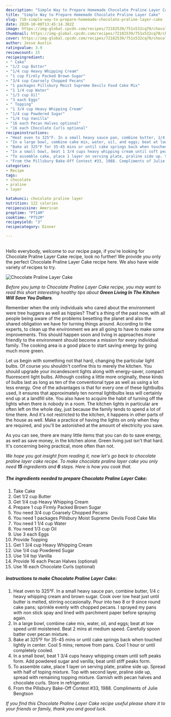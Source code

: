 ```yaml
---
description: "Simple Way to Prepare Homemade Chocolate Praline Layer Cake"
title: "Simple Way to Prepare Homemade Chocolate Praline Layer Cake"
slug: 710-simple-way-to-prepare-homemade-chocolate-praline-layer-cake
date: 2020-10-08T13:45:14.382Z
image: https://img-global.cpcdn.com/recipes/72182539/751x532cq70/chocolate-praline-layer-cake-recipe-main-photo.jpg
thumbnail: https://img-global.cpcdn.com/recipes/72182539/751x532cq70/chocolate-praline-layer-cake-recipe-main-photo.jpg
cover: https://img-global.cpcdn.com/recipes/72182539/751x532cq70/chocolate-praline-layer-cake-recipe-main-photo.jpg
author: Jesse Austin
ratingvalue: 3.9
reviewcount: 15
recipeingredient:
- " Cake"
- "1/2 cup Butter"
- "1/4 cup Heavy Whipping Cream"
- "1 cup Firmly Packed Brown Sugar"
- "3/4 cup Coarsely Chopped Pecans"
- "1 packages Pillsbury Moist Supreme Devils Food Cake Mix"
- "1 1/4 cup Water"
- "1/3 cup Oil"
- "3 each Eggs"
- " Topping"
- "1 3/4 cup Heavy Whipping Cream"
- "1/4 cup Powdered Sugar"
- "1/4 tsp Vanilla"
- "16 each Pecan Halves optional"
- "16 each Chocolate Curls optional"
recipeinstructions:
- "Heat oven to 325°F. In a small heavy sauce pan, combine butter, 1/4 c heavy whipping cream and brown sugar. Cook over low heat just until butter is melted, stirring occasionally. Pour into two 8 or 9 since round cake pans; sprinkle evenly with chopped pecans. I sprayed my pans with non stick spay and lined with parchment paper before spraying again."
- "In a large bowl, combine cake mix, water, oil, and eggs; beat at low speed until moistened. Beat 2 mins at medium speed. Carefully spoon batter over pecan mixture."
- "Bake at 325°F for 35-45 mins or until cake springs back when touched lightly in center. Cool 5 mins; remove from pans. Cool 1 hour or until completely cooled."
- "In a small bowl, beat 1 3/4 cups heavy whipping cream until soft peaks form. Add powdered sugar and vanilla; beat until stiff peaks form."
- "To assemble cake, place 1 layer on serving plate, praline side up. Spread with half of toping mixture. Top with second layer, praline side up, spread with remaining topping mixture. Garnish with pecan halves and chocolate curls. Store in refrigerator."
- "From the Pillsbury Bake-Off Contest #33, 1988. Compliments of Julie Bengtson"
categories:
- Recipe
tags:
- chocolate
- praline
- layer

katakunci: chocolate praline layer 
nutrition: 122 calories
recipecuisine: American
preptime: "PT14M"
cooktime: "PT52M"
recipeyield: "3"
recipecategory: Dinner

---
```

<br>
Hello everybody, welcome to our recipe page, if you're looking for Chocolate Praline Layer Cake recipe, look no further! We provide you only the perfect Chocolate Praline Layer Cake recipe here. We also have wide variety of recipes to try.
<br>


![Chocolate Praline Layer Cake](https://img-global.cpcdn.com/recipes/72182539/751x532cq70/chocolate-praline-layer-cake-recipe-main-photo.jpg)

<i>Before you jump to Chocolate Praline Layer Cake recipe, you may want to read this short interesting healthy tips about 
<strong>Green Living In The Kitchen Will Save You Dollars</strong>.</i>
</br>

Remember when the only individuals who cared about the environment were tree huggers as well as hippies? That's a thing of the past now, with all people being aware of the problems besetting the planet and also the shared obligation we have for turning things around. According to the experts, to clean up the environment we are all going to have to make some improvements. This should happen soon and living in approaches more friendly to the environment should become a mission for every individual family. The cooking area is a good place to start saving energy by going much more green.

Let us begin with something not that hard, changing the particular light bulbs. Of course you shouldn't confine this to merely the kitchen. You should upgrade your incandescent lights along with energy-saver, compact fluorescent light bulbs. Although costing a little more originally, these kinds of bulbs last as long as ten of the conventional type as well as using a lot less energy. One of the advantages is that for every one of these lightbulbs used, it ensures that approximately ten normal lightbulbs less will certainly end up at a landfill site. You also have to acquire the habit of turning off the lights when there is nobody in a room. The kitchen lights in particular are often left on the whole day, just because the family tends to spend a lot of time there. And it's not restricted to the kitchen, it happens in other parts of the house as well. Make a practice of having the lights on only when they are required, and you'll be astonished at the amount of electricity you save.

As you can see, there are many little items that you can do to save energy, as well as save money, in the kitchen alone. Green living just isn't that hard. It's concerning being practical, more often than not.


<i>We hope you got insight from reading it, now let's go back to chocolate praline layer cake recipe. To make chocolate praline layer cake you only need <strong>15</strong> ingredients and <strong>6</strong> steps. Here is how you cook that.
</i>

##### The ingredients needed to prepare Chocolate Praline Layer Cake:

1. Take  Cake
1. Get 1/2 cup Butter
1. Get 1/4 cup Heavy Whipping Cream
1. Prepare 1 cup Firmly Packed Brown Sugar
1. You need 3/4 cup Coarsely Chopped Pecans
1. You need 1 packages Pillsbury Moist Supreme Devils Food Cake Mix
1. You need 1 1/4 cup Water
1. You need 1/3 cup Oil
1. Use 3 each Eggs
1. Provide  Topping
1. Get 1 3/4 cup Heavy Whipping Cream
1. Use 1/4 cup Powdered Sugar
1. Use 1/4 tsp Vanilla
1. Provide 16 each Pecan Halves (optional)
1. Use 16 each Chocolate Curls (optional)


##### Instructions to make Chocolate Praline Layer Cake:

1. Heat oven to 325°F. In a small heavy sauce pan, combine butter, 1/4 c heavy whipping cream and brown sugar. Cook over low heat just until butter is melted, stirring occasionally. Pour into two 8 or 9 since round cake pans; sprinkle evenly with chopped pecans. I sprayed my pans with non stick spay and lined with parchment paper before spraying again.
1. In a large bowl, combine cake mix, water, oil, and eggs; beat at low speed until moistened. Beat 2 mins at medium speed. Carefully spoon batter over pecan mixture.
1. Bake at 325°F for 35-45 mins or until cake springs back when touched lightly in center. Cool 5 mins; remove from pans. Cool 1 hour or until completely cooled.
1. In a small bowl, beat 1 3/4 cups heavy whipping cream until soft peaks form. Add powdered sugar and vanilla; beat until stiff peaks form.
1. To assemble cake, place 1 layer on serving plate, praline side up. Spread with half of toping mixture. Top with second layer, praline side up, spread with remaining topping mixture. Garnish with pecan halves and chocolate curls. Store in refrigerator.
1. From the Pillsbury Bake-Off Contest #33, 1988. Compliments of Julie Bengtson


<i>If you find this Chocolate Praline Layer Cake recipe useful please share it to your friends or family, thank you and good luck.</i>
